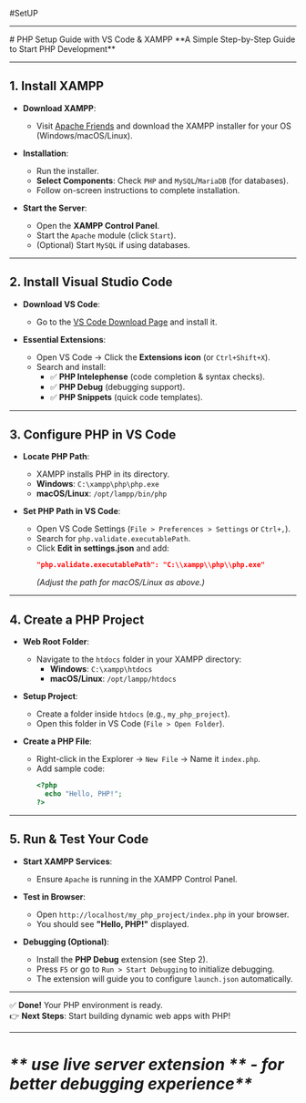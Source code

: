 #SetUP
<hr>
# PHP Setup Guide with VS Code & XAMPP  
**A Simple Step-by-Step Guide to Start PHP Development**  

---

## 1. Install XAMPP  
- **Download XAMPP**:  
  - Visit [Apache Friends](https://www.apachefriends.org/) and download the XAMPP installer for your OS (Windows/macOS/Linux).  

- **Installation**:  
  - Run the installer.  
  - **Select Components**: Check `PHP` and `MySQL`/`MariaDB` (for databases).  
  - Follow on-screen instructions to complete installation.  

- **Start the Server**:  
  - Open the **XAMPP Control Panel**.  
  - Start the `Apache` module (click `Start`).  
  - (Optional) Start `MySQL` if using databases.  

---

## 2. Install Visual Studio Code  
- **Download VS Code**:  
  - Go to the [VS Code Download Page](https://code.visualstudio.com/) and install it.  

- **Essential Extensions**:  
  - Open VS Code → Click the **Extensions icon** (or `Ctrl+Shift+X`).  
  - Search and install:  
    - ✅ **PHP Intelephense** (code completion & syntax checks).  
    - ✅ **PHP Debug** (debugging support).  
    - ✅ **PHP Snippets** (quick code templates).  

---

## 3. Configure PHP in VS Code  
- **Locate PHP Path**:  
  - XAMPP installs PHP in its directory.  
  - **Windows**: `C:\xampp\php\php.exe`  
  - **macOS/Linux**: `/opt/lampp/bin/php`  

- **Set PHP Path in VS Code**:  
  - Open VS Code Settings (`File > Preferences > Settings` or `Ctrl+,`).  
  - Search for `php.validate.executablePath`.  
  - Click **Edit in settings.json** and add:  
    ```json
    "php.validate.executablePath": "C:\\xampp\\php\\php.exe"
    ```  
    *(Adjust the path for macOS/Linux as above.)*

---

## 4. Create a PHP Project  
- **Web Root Folder**:  
  - Navigate to the `htdocs` folder in your XAMPP directory:  
    - **Windows**: `C:\xampp\htdocs`  
    - **macOS/Linux**: `/opt/lampp/htdocs`  

- **Setup Project**:  
  - Create a folder inside `htdocs` (e.g., `my_php_project`).  
  - Open this folder in VS Code (`File > Open Folder`).  

- **Create a PHP File**:  
  - Right-click in the Explorer → `New File` → Name it `index.php`.  
  - Add sample code:  
    ```php
    <?php
      echo "Hello, PHP!";
    ?>
    ```  

---

## 5. Run & Test Your Code  
- **Start XAMPP Services**:  
  - Ensure `Apache` is running in the XAMPP Control Panel.  

- **Test in Browser**:  
  - Open `http://localhost/my_php_project/index.php` in your browser.  
  - You should see **"Hello, PHP!"** displayed.  

- **Debugging (Optional)**:  
  - Install the **PHP Debug** extension (see Step 2).  
  - Press `F5` or go to `Run > Start Debugging` to initialize debugging.  
  - The extension will guide you to configure `launch.json` automatically.  

---

✅ **Done!** Your PHP environment is ready.  
👉 **Next Steps**: Start building dynamic web apps with PHP!  
<hr> 

# _** use live server extension ** - for better debugging experience**_